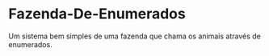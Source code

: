 # Fazenda-De-Enumerados
Um sistema bem simples de uma fazenda que chama os animais através de enumerados.
